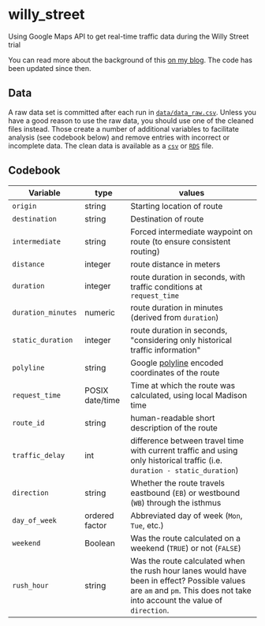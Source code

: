 # willy_street
Using Google Maps API to get real-time traffic data during the Willy Street trial

You can read more about the background of this [on my blog](https://haraldkliems.netlify.app/posts/2025-09-13-using-the-google-routes-api-to-collect-travel-time-data-during-a-traffic-trial/). The code has been updated since then.

## Data
A raw data set is committed after each run in [`data/data_raw.csv`](data/data_raw.csv). Unless you have a good reason to use the raw data, you should use one of the cleaned files instead. Those create a number of additional variables to facilitate analysis (see codebook below) and remove entries with incorrect or incomplete data. The clean data is available as a [`csv`](data/data_clean.csv) or [`RDS`](data/data_clean.RDS) file.

## Codebook


| Variable | type | values |
| --- | --- | --- |
| `origin` | string | Starting location of route |
| `destination` | string | Destination of route |
| `intermediate` | string | Forced intermediate waypoint on route (to ensure consistent routing) |
| `distance` | integer | route distance in meters |
| `duration` | integer | route duration in seconds, with traffic conditions at `request_time` |
| `duration_minutes` | numeric | route duration in minutes (derived from `duration`) |
| `static_duration` | integer | route duration in seconds, "considering only historical traffic information" |
| `polyline` | string | Google [polyline](https://developers.google.com/maps/documentation/utilities/polylinealgorithm) encoded coordinates of the route |
| `request_time` | POSIX date/time | Time at which the route was calculated, using local Madison time |
| `route_id` | string | human-readable short description of the route |
| `traffic_delay` | int | difference between travel time with current traffic and using only historical traffic (i.e. `duration - static_duration`) |
| `direction` | string | Whether the route travels eastbound (`EB`) or westbound (`WB`) through the isthmus |
| `day_of_week` | ordered factor | Abbreviated day of week (`Mon`, `Tue`, etc.) |
| `weekend` | Boolean | Was the route calculated on a weekend (`TRUE`) or not (`FALSE`) |
| `rush_hour` | string | Was the route calculated when the rush hour lanes would have been in effect? Possible values are `am` and `pm`. This does not take into account the value of `direction`. |

